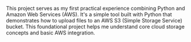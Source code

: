 This project serves as my first practical experience combining Python and Amazon Web Services (AWS). It's a simple tool built with Python that demonstrates how to upload files to an AWS S3 (Simple Storage Service) bucket. This foundational project helps me understand core cloud storage concepts and basic AWS integration.

